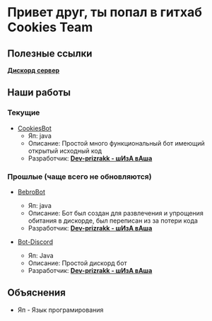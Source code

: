 
# Привет друг, ты попал в гитхаб Cookies Team

## Полезные ссылки
[**Дискорд сервер**](https://discord.gg/e7AJWyXnKp)

## Наши работы
### Текущие
- [CookiesBot](https://github.com/CookiessTeam/CookiesBot)
  - Яп: java
  - Описание: Простой много функциональный бот имеющий открытый исходный код
  - Разработчик: [**Dev-prizrakk - шИзА вАша**](https://discord.com/users/579683756789727243)

### Прошлые (чаще всего не обновляются)
- [BebroBot](https://github.com/CookiessTeam/BebraBot)
  - Яп: java
  - Описание: Бот был создан для развлечения и упрощения обитания в дискорде, был переписан из за потери кода
  - Разработчик: [**Dev-prizrakk - шИзА вАша**](https://discord.com/users/579683756789727243)

- [Bot-Discord](https://github.com/CookiessTeam/Bot-Discord)
  - Яп: Java
  - Описание: Простой дискорд бот
  - Разработчик: [**Dev-prizrakk - шИзА вАша**](https://discord.com/users/579683756789727243)

## Объяснения
- Яп - Язык програмирования
